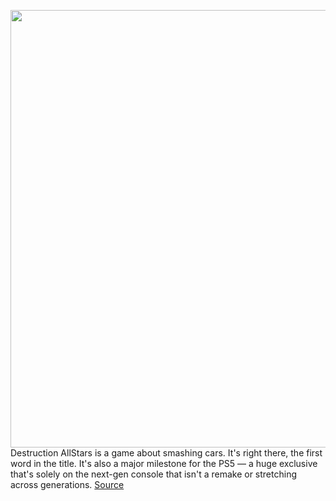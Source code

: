 <img src='https://cdn.vox-cdn.com/thumbor/xf9UhYKxHvYVHWWaz1Yhy6TSdi8=/0x0:1600x900/1200x800/filters:focal(672x322:928x578)/cdn.vox-cdn.com/uploads/chorus_image/image/68756635/destruction_all_stars_screenshots_21_disclaimer_ps5_en_15oct20.0.jpeg' width='700px' /><br/>
Destruction AllStars is a game about smashing cars. It's right there, the first word in the title. It's also a major milestone for the PS5 — a huge exclusive that's solely on the next-gen console that isn't a remake or stretching across generations.
<a href='https://www.theverge.com/2021/2/2/22261214/destruction-allstars-playstation-5-ps5-sony-interview-cars-demolition-derby'> Source <a/>